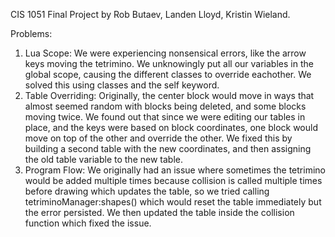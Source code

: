 CIS 1051 Final Project by Rob Butaev, Landen Lloyd, Kristin Wieland.

Problems:
1. Lua Scope:
  We were experiencing nonsensical errors, like the arrow keys moving the tetrimino. We unknowingly put all our variables in the global scope, causing the different classes to override eachother. We solved this using classes and the self keyword.
2. Table Overriding:
  Originally, the center block would move in ways that almost seemed random with blocks being deleted, and some blocks moving twice. We found out that since we were editing our tables in place, and the keys were based on block coordinates, one block would move on top of the other and override the other. We fixed this by building a second table with the new coordinates, and then assigning the old table variable to the new table.
3. Program Flow:
  We originally had an issue where sometimes the tetrimino would be added multiple times because collision is called multiple times before drawing which updates the table, so we tried calling tetriminoManager:shapes() which would reset the table immediately but the error persisted. We then updated the table inside the collision function which fixed the issue.
